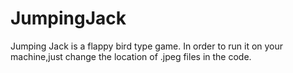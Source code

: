 # JumpingJack
Jumping Jack is a flappy bird type game.
In order to run it on your machine,just change the location of .jpeg files in the code.
